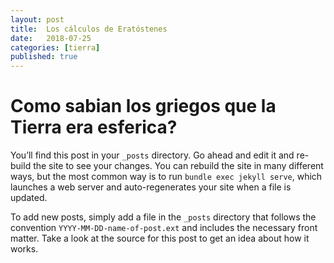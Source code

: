 ```yaml
---
layout: post
title:  Los cálculos de Eratóstenes
date:   2018-07-25 
categories: [tierra] 
published: true
---
```


Como sabian los griegos que la Tierra era esferica?
========================================

You’ll find this post in your `_posts` directory. Go ahead and edit it and re-build the site to see your changes. You can rebuild the site in many different ways, but the most common way is to run `bundle exec jekyll serve`, which launches a web server and auto-regenerates your site when a file is updated.

To add new posts, simply add a file in the `_posts` directory that follows the convention `YYYY-MM-DD-name-of-post.ext` and includes the necessary front matter. Take a look at the source for this post to get an idea about how it works.
